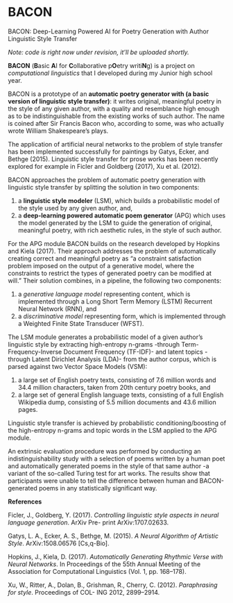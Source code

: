 # BACON
BACON: Deep-Learning Powered AI for Poetry Generation with Author Linguistic Style Transfer

_Note: code is right now under revision, it'll be uploaded shortly._

**BACON** (**B**asic **A**I for **C**ollaborative p**O**etry writi**N**g) is a project on _computational linguistics_ that I developed during my Junior high school year.

BACON is a prototype of an **automatic poetry generator with (a basic version of linguistic style transfer)**: it writes original, meaningful poetry in the style of any given author, with a quality and resemblance high enough as to be indistinguishable from the existing works of such author. The name is coined after Sir Francis Bacon who, according to some, was who actually wrote William Shakespeare’s plays.

The application of artificial neural networks to the problem of style transfer has been implemented successfully for paintings by Gatys, Ecker, and Bethge (2015). Linguistic style transfer for prose works has been recently explored for example in Ficler and Goldberg (2017), Xu et al. (2012).

BACON approaches the problem of automatic poetry generation with linguistic style transfer by splitting the solution in two components:

1. a **linguistic style modeler** (LSM), which builds a probabilistic model of the style used by any given author, and, 
1. a **deep-learning powered automatic poem generator** (APG) which uses the model generated by the LSM to guide the generation of original, meaningful poetry, with rich aesthetic rules, in the style of such author.

For the APG module BACON builds on the research developed by Hopkins and Kiela (2017). Their approach addresses the problem of automatically creating correct and meaningful poetry as “a constraint satisfaction problem imposed on the output of a generative model, where the constraints to restrict the types of generated poetry can be modified at will.” Their solution combines, in a pipeline, the following two components: 

1. a _generative language model_ representing content, which is implemented through a Long Short Term Memory (LSTM) Recurrent Neural Network (RNN), and
1. a _discriminative model_ representing form, which is implemented through a Weighted Finite State Transducer (WFST).

The LSM module generates a probabilistic model of a given author’s linguistic style by extracting high-entropy n-grams -through Term-Frequency-Inverse Document Frequency (TF-IDF)- and latent topics -through Latent Dirichlet Analysis (LDA)- from the author corpus, which is parsed against two Vector Space Models (VSM):

1. a large set of English poetry texts, consisting of 7.6 million words and 34.4 million characters, taken from 20th century poetry books, and 
1. a large set of general English language texts, consisting of a full English Wikipedia dump, consisting of 5.5 million documents and 43.6 million pages.

Linguistic style transfer is achieved by probabilistic conditioning/boosting of the high-entropy n-grams and topic words in the LSM applied to the APG module.

An extrinsic evaluation procedure was performed by conducting an indistinguishability study with a selection of poems written by a human poet and automatically generated poems in the style of that same author -a variant of the so-called Turing test for art works. The results show that participants were unable to tell the difference between human and BACON-generated poems in any statistically significant way.

**References**

Ficler, J., Goldberg, Y. (2017). _Controlling linguistic style aspects in neural language generation_. ArXiv Pre- print ArXiv:1707.02633.

Gatys, L. A., Ecker, A. S., Bethge, M. (2015). _A Neural Algorithm of Artistic Style_. ArXiv:1508.06576 [Cs,q-Bio].

Hopkins, J., Kiela, D. (2017). _Automatically Generating Rhythmic Verse with Neural Networks_. In Proceedings of the 55th Annual Meeting of the Association for Computational Linguistics (Vol. 1, pp. 168–178).

Xu, W., Ritter, A., Dolan, B., Grishman, R., Cherry, C. (2012). _Paraphrasing for style_. Proceedings of COL- ING 2012, 2899–2914.
